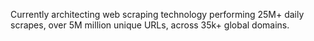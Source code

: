 Currently architecting web scraping technology performing 25M+ daily scrapes, over 5M million unique URLs, across 35k+ global domains.
